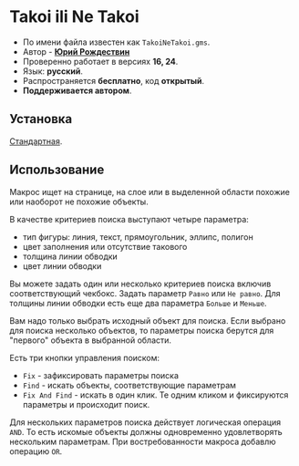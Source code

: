 # Takoi ili Ne Takoi

- По имени файла известен как `TakoiNeTakoi.gms`.
- Автор - **[Юрий Рождествин](https://vk.com/id172126342)**
- Проверенно работает в версиях **16, 24**.
- Язык: **русский**.
- Распространяется **бесплатно**, код **открытый**.
- **Поддерживается автором**.

## Установка

[Стандартная](https://github.com/elvin-nsk/cdr-vba/blob/master/articles/installation.md).

## Использование

Макрос ищет на странице, на слое или в выделенной области похожие или наоборот не похожие объекты.

В качестве критериев поиска выступают четыре параметра:
- тип фигуры: линия, текст, прямоугольник, эллипс, полигон
- цвет заполнения или отсутствие такового
- толщина линии обводки
- цвет линии обводки

Вы можете задать один или несколько критериев поиска включив соответствующий чекбокс. Задать параметр `Равно` или `Не равно`. Для толщины линии обводки есть еще два параметра `Больше` и `Меньше`.

Вам надо только выбрать исходный объект для поиска. Если выбрано для поиска несколько объектов, то параметры поиска берутся для "первого" объекта в выбранной области.

Есть три кнопки управления поиском:
- `Fix` - зафиксировать параметры поиска
- `Find` - искать объекты, соответствующие параметрам
- `Fix And Find` - искать в один клик. Те одним кликом и фиксируются параметры и происходит поиск.

Для нескольких параметров поиска действует логическая операция `AND`. То есть искомые объекты должны одновременно удовлетворять нескольким параметрам. При востребованности макроса добавлю операцию `OR`.